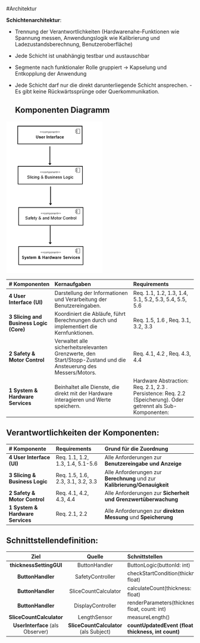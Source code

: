 #Architektur

**Schichtenarchitektur**:



- Trennung der Verantwortlichkeiten (Hardwarenahe-Funktionen wie Spannung messen, Anwendungslogik wie Kalibrierung und
  Ladezustandsberechnung, Benutzeroberfläche)
- Jede Schicht ist unabhängig testbar und austauschbar
- Segmente nach funktionaler Rolle gruppiert → Kapselung und Entkopplung der Anwendung
- Jede Schicht darf nur die direkt darunterliegende Schicht ansprechen.
  -Es gibt keine Rückwärtssprünge oder Querkommunikation.

  ## Komponenten Diagramm




![Komponenten Diagramm](referenziert/Komponentendiagramm.png)

|# Komponenten | Kernaufgaben | Requirements |
| :---------------------- | :--------------------------------------------------------------------------------------------------- | :------------------------------------------------------------------------------------------------------------------------------------------------------------------------------------------------------------- |
| **4 User Interface (UI)** | Darstellung der Informationen und Verarbeitung der Benutzereingaben. | Req. 1.1, 1.2, 1.3, 1.4, 5.1, 5.2, 5.3, 5.4, 5.5, 5.6 |
| **3 Slicing and Business Logic (Core)** | Koordiniert die Abläufe, führt Berechnungen durch und implementiert die Kernfunktionen. | Req. 1.5, 1.6 , Req. 3.1, 3.2, 3.3  |
| **2 Safety & Motor Control** | Verwaltet alle sicherheitsrelevanten Grenzwerte, den Start/Stopp-Zustand und die Ansteuerung des Messers/Motors. | Req. 4.1, 4.2 , Req. 4.3, 4.4  |
| **1 System & Hardware Services** | Beinhaltet alle Dienste, die direkt mit der Hardware interagieren und Werte speichern. | Hardware Abstraction: Req. 2.1, 2.3 . Persistence: Req. 2.2 (Speicherung). Oder getrennt als Sub-Komponenten: |



## Verantwortlichkeiten der Komponenten:

| # Komponente | Requirements | Grund für die Zuordnung |
| :---------- | :----------- | :---------------------- |
| **4 User Interface (UI)** | Req. 1.1, 1.2, 1.3, 1.4, 5.1-5.6 | Alle Anforderungen zur **Benutzereingabe und Anzeige**  |
| **3 Slicing & Business Logic** | Req. 1.5, 1.6, 2.3, 3.1, 3.2, 3.3 | Alle Anforderungen zur **Berechnung** und zur **Kalibrierung/Genauigkeit**|
| **2 Safety & Motor Control** | Req. 4.1, 4.2, 4.3, 4.4 | Alle Anforderungen zur **Sicherheit und Grenzwertüberwachung** |
| **1 System & Hardware Services** | Req. 2.1, 2.2 | Alle Anforderungen zur **direkten Messung**  und **Speicherung**  |

## Schnittstellendefinition:

| Ziel | Quelle | Schnittstellen |
| :---: | :---: | :--- |
| **thicknessSettingGUI** | ButtonHandler | ButtonLogic(buttonId: int) |
| **ButtonHandler** | SafetyController | checkStartCondition(thickness: float) |
| **ButtonHandler** | SliceCountCalculator | calculateCount(thickness: float) |
| **ButtonHandler** | DisplayController | renderParameters(thickness: float, count: int) |
| **SliceCountCalculator** | LengthSensor | measureLength() |
| **UserInterface** (als Observer) | **SliceCountCalculator** (als Subject) | **countUpdatedEvent (float thickness, int count)** |

